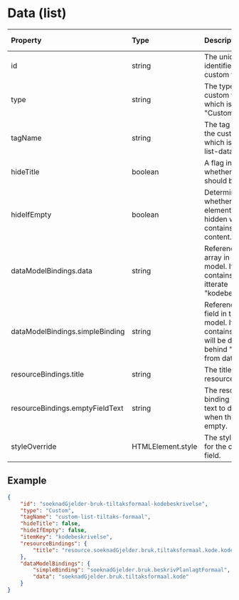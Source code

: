 # Data (list)

| Property                        | Type              | Description                                                                                                              | Default value |
| :------------------------------ | :---------------- | :----------------------------------------------------------------------------------------------------------------------- | :------------ |
| id                              | string            | The unique identifier for the custom field.                                                                              |               |
| type                            | string            | The type of the custom field, which is "Custom".                                                                         |               |
| tagName                         | string            | The tag name for the custom field, which is "custom-list-data".                                                          |               |
| hideTitle                       | boolean           | A flag indicating whether the title should be hidden.                                                                    | false         |
| hideIfEmpty                     | boolean           | Determines whether the element should be hidden when it contains no content.                                             | false         |
| dataModelBindings.data          | string            | Reference to an array in the data model. If the array contains objects, itterate "kodebeskrivelse".                      |               |
| dataModelBindings.simpleBinding | string            | Reference to a field in the data model. If the field contains data, it will be displayed behind "Annet" from data array. |               |
| resourceBindings.title          | string            | The title text resource binding.                                                                                         |               |
| resourceBindings.emptyFieldText | string            | The resource binding for the text to display when the field is empty.                                                    |               |
| styleOverride                   | HTMLElement.style | The style override for the custom field.                                                                                 |               |

## Example

```json
{
    "id": "soeknadGjelder-bruk-tiltaksformaal-kodebeskrivelse",
    "type": "Custom",
    "tagName": "custom-list-tiltaks-formaal",
    "hideTitle": false,
    "hideIfEmpty": false,
    "itemKey": "kodebeskrivelse",
    "resourceBindings": {
        "title": "resource.soeknadGjelder.bruk.tiltaksformaal.kode.kodebeskrivelse"
    },
    "dataModelBindings": {
        "simpleBinding": "soeknadGjelder.bruk.beskrivPlanlagtFormaal",
        "data": "soeknadGjelder.bruk.tiltaksformaal.kode"
    }
}
```
